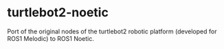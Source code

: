 # turtlebot2-noetic
Port of the original nodes of the turtlebot2 robotic platform (developed for ROS1 Melodic) to ROS1 Noetic.
